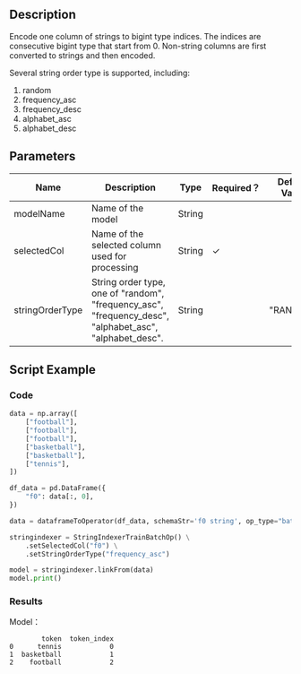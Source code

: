 ## Description
Encode one column of strings to bigint type indices.
 The indices are consecutive bigint type that start from 0.
 Non-string columns are first converted to strings and then encoded.
 
  Several string order type is supported, including:
 <ol>
 <li>random</li>
 <li>frequency_asc</li>
 <li>frequency_desc</li>
 <li>alphabet_asc</li>
 <li>alphabet_desc</li>
 </ol>

## Parameters
| Name | Description | Type | Required？ | Default Value |
| --- | --- | --- | --- | --- |
| modelName | Name of the model | String |  |  |
| selectedCol | Name of the selected column used for processing | String | ✓ |  |
| stringOrderType | String order type, one of "random", "frequency_asc", "frequency_desc", "alphabet_asc", "alphabet_desc". | String |  | "RANDOM" |

## Script Example
### Code
```python
data = np.array([
    ["football"],
    ["football"],
    ["football"],
    ["basketball"],
    ["basketball"],
    ["tennis"],
])

df_data = pd.DataFrame({
    "f0": data[:, 0],
})

data = dataframeToOperator(df_data, schemaStr='f0 string', op_type="batch")

stringindexer = StringIndexerTrainBatchOp() \
    .setSelectedCol("f0") \
    .setStringOrderType("frequency_asc")

model = stringindexer.linkFrom(data)
model.print()
```

### Results

Model：
```
        token  token_index
0      tennis            0
1  basketball            1
2    football            2
```


